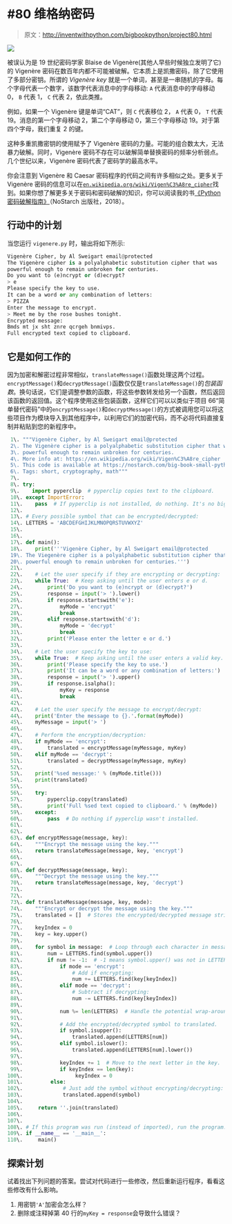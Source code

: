 # #80 维格纳密码

> 原文：<http://inventwithpython.com/bigbookpython/project80.html>

![](img/9d995d63aaead72cad01120081eb8f75.png)

被误认为是 19 世纪密码学家 Blaise de Vigenère(其他人早些时候独立发明了它)的 Vigenère 密码在数百年内都不可能被破解。它本质上是凯撒密码，除了它使用了多部分密钥。所谓的 *Vigenère key* 就是一个单词，甚至是一串随机的字母。每个字母代表一个数字，该数字代表消息中的字母移动: `A` 代表消息中的字母移动 0， `B` 代表 1， `C` 代表 2，依此类推。

例如，如果一个 Vigenère 键是单词“CAT”，则 `C` 代表移位 2， `A` 代表 0， `T` 代表 19。消息的第一个字母移动 2，第二个字母移动 0，第三个字母移动 19。对于第四个字母，我们重复 2 的键。

这种多重凯撒密钥的使用赋予了 Vigenère 密码的力量。可能的组合数太大，无法暴力破解。同时，Vigenère 密码不存在可以破解简单替换密码的频率分析弱点。几个世纪以来，Vigenère 密码代表了密码学的最高水平。

你会注意到 Vigenère 和 Caesar 密码程序的代码之间有许多相似之处。更多关于 Vigenère 密码的信息可以在[`en.wikipedia.org/wiki/Vigen%C3%A8re_cipher`](https://en.wikipedia.org/wiki/Vigen%C3%A8re_cipher)找到。如果你想了解更多关于密码和密码破解的知识，你可以阅读我的书[《Python 密码破解指南》](https://nostarch.com/crackingcodes/)（NoStarch 出版社，2018）。

## 行动中的计划

当您运行 `vigenere.py` 时，输出将如下所示:

```py
Vigenère Cipher, by Al Sweigart email@protected
The Vigenère cipher is a polyalphabetic substitution cipher that was
powerful enough to remain unbroken for centuries.
Do you want to (e)ncrypt or (d)ecrypt?
> e
Please specify the key to use.
It can be a word or any combination of letters:
> PIZZA
Enter the message to encrypt.
> Meet me by the rose bushes tonight.
Encrypted message:
Bmds mt jx sht znre qcrgeh bnmivps.
Full encrypted text copied to clipboard.
```

## 它是如何工作的

因为加密和解密过程非常相似，`translateMessage()`函数处理这两个过程。`encryptMessage()`和`decryptMessage()`函数仅仅是`translateMessage()`的*包装函数*。换句话说，它们是调整参数的函数，将这些参数转发给另一个函数，然后返回该函数的返回值。这个程序使用这些包装函数，这样它们可以以类似于项目 66“简单替代密码”中的`encryptMessage()`和`decryptMessage()`的方式被调用您可以将这些项目作为模块导入到其他程序中，以利用它们的加密代码，而不必将代码直接复制并粘贴到您的新程序中。

```py
 1\. """Vigenère Cipher, by Al Sweigart email@protected
 2\. The Vigenère cipher is a polyalphabetic substitution cipher that was
 3\. powerful enough to remain unbroken for centuries.
 4\. More info at: https://en.wikipedia.org/wiki/Vigen%C3%A8re_cipher
 5\. This code is available at https://nostarch.com/big-book-small-python-programming
 6\. Tags: short, cryptography, math"""
 7\. 
 8\. try:
 9\.    import pyperclip  # pyperclip copies text to the clipboard.
 10\. except ImportError:
 11\.    pass  # If pyperclip is not installed, do nothing. It's no big deal.
 12\. 
 13\. # Every possible symbol that can be encrypted/decrypted:
 14\. LETTERS = 'ABCDEFGHIJKLMNOPQRSTUVWXYZ'
 15\. 
 16\. 
 17\. def main():
 18\.    print('''Vigenère Cipher, by Al Sweigart email@protected
 19\. The Viegenère cipher is a polyalphabetic substitution cipher that was
 20\. powerful enough to remain unbroken for centuries.''')
 21\. 
 22\.    # Let the user specify if they are encrypting or decrypting:
 23\.    while True:  # Keep asking until the user enters e or d.
 24\.        print('Do you want to (e)ncrypt or (d)ecrypt?')
 25\.        response = input('> ').lower()
 26\.        if response.startswith('e'):
 27\.            myMode = 'encrypt'
 28\.            break
 29\.        elif response.startswith('d'):
 30\.            myMode = 'decrypt'
 31\.            break
 32\.        print('Please enter the letter e or d.')
 33\. 
 34\.    # Let the user specify the key to use:
 35\.    while True:  # Keep asking until the user enters a valid key.
 36\.        print('Please specify the key to use.')
 37\.        print('It can be a word or any combination of letters:')
 38\.        response = input('> ').upper()
 39\.        if response.isalpha():
 40\.            myKey = response
 41\.            break
 42\. 
 43\.    # Let the user specify the message to encrypt/decrypt:
 44\.    print('Enter the message to {}.'.format(myMode))
 45\.    myMessage = input('> ')
 46\. 
 47\.    # Perform the encryption/decryption:
 48\.    if myMode == 'encrypt':
 49\.        translated = encryptMessage(myMessage, myKey)
 50\.    elif myMode == 'decrypt':
 51\.        translated = decryptMessage(myMessage, myKey)
 52\. 
 53\.    print('%sed message:' % (myMode.title()))
 54\.    print(translated)
 55\. 
 56\.    try:
 57\.        pyperclip.copy(translated)
 58\.        print('Full %sed text copied to clipboard.' % (myMode))
 59\.    except:
 60\.        pass  # Do nothing if pyperclip wasn't installed.
 61\. 
 62\. 
 63\. def encryptMessage(message, key):
 64\.    """Encrypt the message using the key."""
 65\.    return translateMessage(message, key, 'encrypt')
 66\. 
 67\. 
 68\. def decryptMessage(message, key):
 69\.    """Decrypt the message using the key."""
 70\.    return translateMessage(message, key, 'decrypt')
 71\. 
 72\. 
 73\. def translateMessage(message, key, mode):
 74\.    """Encrypt or decrypt the message using the key."""
 75\.    translated = []  # Stores the encrypted/decrypted message string.
 76\. 
 77\.    keyIndex = 0
 78\.    key = key.upper()
 79\. 
 80\.    for symbol in message:  # Loop through each character in message.
 81\.        num = LETTERS.find(symbol.upper())
 82\.        if num != -1:  # -1 means symbol.upper() was not in LETTERS.
 83\.            if mode == 'encrypt':
 84\.                # Add if encrypting:
 85\.                num += LETTERS.find(key[keyIndex])
 86\.            elif mode == 'decrypt':
 87\.                # Subtract if decrypting:
 88\.                num -= LETTERS.find(key[keyIndex])
 89\. 
 90\.            num %= len(LETTERS)  # Handle the potential wrap-around.
 91\. 
 92\.            # Add the encrypted/decrypted symbol to translated.
 93\.            if symbol.isupper():
 94\.                translated.append(LETTERS[num])
 95\.            elif symbol.islower():
 96\.                translated.append(LETTERS[num].lower())
 97\. 
 98\.            keyIndex += 1  # Move to the next letter in the key.
 99\.            if keyIndex == len(key):
100\.                 keyIndex = 0
101\.         else:
102\.             # Just add the symbol without encrypting/decrypting:
103\.             translated.append(symbol)
104\. 
105\.     return ''.join(translated)
106\. 
107\. 
108\. # If this program was run (instead of imported), run the program:
109\. if __name__ == '__main__':
110\.     main() 
```

## 探索计划

试着找出下列问题的答案。尝试对代码进行一些修改，然后重新运行程序，看看这些修改有什么影响。

1.  用密钥`'A'`加密会怎么样？
2.  删除或注释掉第 40 行的`myKey = response`会导致什么错误？